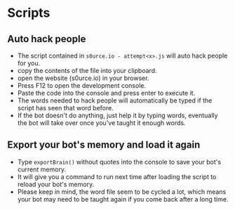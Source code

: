 # Scripts

## Auto hack people
 - The script contained in `s0urce.io - attempt<x>.js` will auto hack people for you.
 - copy the contents of the file into your clipboard.
 - open the website (s0urce.io) in your browser.
 - Press F12 to open the development console.
 - Paste the code into the console and press enter to execute it.
 - The words needed to hack people will automatically be typed if the script has seen that word before.
 - If the bot doesn't do anything, just help it by typing words, eventually the bot will take over once you've taught it enough words.

## Export your bot's memory and load it again
 - Type `exportBrain()` without quotes into the console to save your bot's current memory.
 - It will give you a command to run next time after loading the script to reload your bot's memory.
 - Please keep in mind, the word file seem to be cycled a lot, which means your bot may need to be taught again if you come back after a long time.
